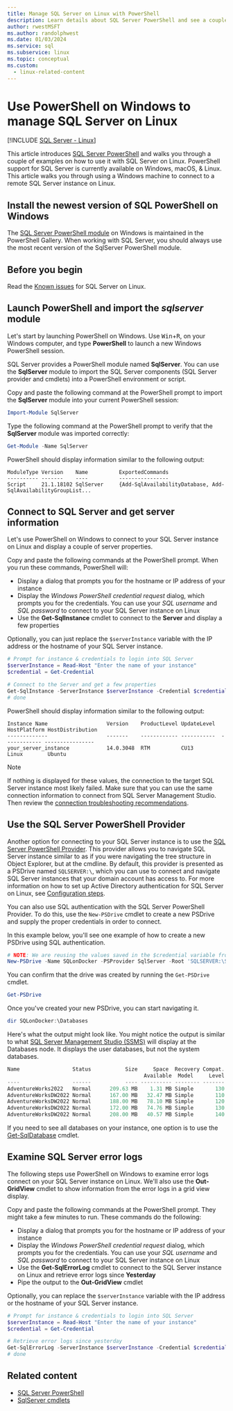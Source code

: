```yaml
---
title: Manage SQL Server on Linux with PowerShell
description: Learn details about SQL Server PowerShell and see a couple of examples on how to use Windows with SQL Server on Linux.
author: rwestMSFT
ms.author: randolphwest
ms.date: 01/03/2024
ms.service: sql
ms.subservice: linux
ms.topic: conceptual
ms.custom:
  - linux-related-content
---
```

# Use PowerShell on Windows to manage SQL Server on Linux

[!INCLUDE [SQL Server - Linux](../includes/applies-to-version/sql-linux.md)]

This article introduces [SQL Server PowerShell](/powershell/sql-server/sql-server-powershell) and walks you through a couple of examples on how to use it with SQL Server on Linux. PowerShell support for SQL Server is currently available on Windows, macOS, & Linux. This article walks you through using a Windows machine to connect to a remote SQL Server instance on Linux.

## Install the newest version of SQL PowerShell on Windows

The [SQL Server PowerShell module](/powershell/sql-server/download-sql-server-ps-module) on Windows is maintained in the PowerShell Gallery. When working with SQL Server, you should always use the most recent version of the SqlServer PowerShell module.

## Before you begin

Read the [Known issues](sql-server-linux-known-issues.md) for SQL Server on Linux.

## Launch PowerShell and import the *sqlserver* module

Let's start by launching PowerShell on Windows. Use <kbd>Win</kbd>+<kbd>R</kbd>, on your Windows computer, and type **PowerShell** to launch a new Windows PowerShell session.

SQL Server provides a PowerShell module named **SqlServer**. You can use the **SqlServer** module to import the SQL Server components (SQL Server provider and cmdlets) into a PowerShell environment or script.

Copy and paste the following command at the PowerShell prompt to import the **SqlServer** module into your current PowerShell session:

```powershell
Import-Module SqlServer
```

Type the following command at the PowerShell prompt to verify that the **SqlServer** module was imported correctly:

```powershell
Get-Module -Name SqlServer
```

PowerShell should display information similar to the following output:

```
ModuleType Version    Name          ExportedCommands
---------- -------    ----          ----------------
Script     21.1.18102 SqlServer     {Add-SqlAvailabilityDatabase, Add-SqlAvailabilityGroupList...
```

## Connect to SQL Server and get server information

Let's use PowerShell on Windows to connect to your SQL Server instance on Linux and display a couple of server properties.

Copy and paste the following commands at the PowerShell prompt. When you run these commands, PowerShell will:

- Display a dialog that prompts you for the hostname or IP address of your instance
- Display the *Windows PowerShell credential request* dialog, which prompts you for the credentials. You can use your *SQL username* and *SQL password* to connect to your SQL Server instance on Linux
- Use the **Get-SqlInstance** cmdlet to connect to the **Server** and display a few properties

Optionally, you can just replace the `$serverInstance` variable with the IP address or the hostname of your SQL Server instance.

```powershell
# Prompt for instance & credentials to login into SQL Server
$serverInstance = Read-Host "Enter the name of your instance"
$credential = Get-Credential

# Connect to the Server and get a few properties
Get-SqlInstance -ServerInstance $serverInstance -Credential $credential
# done
```

PowerShell should display information similar to the following output:

```output
Instance Name                   Version    ProductLevel UpdateLevel  HostPlatform HostDistribution
-------------                   -------    ------------ -----------  ------------ ----------------
your_server_instance            14.0.3048  RTM          CU13         Linux        Ubuntu
```

> [!NOTE]  
> If nothing is displayed for these values, the connection to the target SQL Server instance most likely failed. Make sure that you can use the same connection information to connect from SQL Server Management Studio. Then review the [connection troubleshooting recommendations](sql-server-linux-troubleshooting-guide.md#connection).

## Use the SQL Server PowerShell Provider

Another option for connecting to your SQL Server instance is to use the [SQL Server PowerShell Provider](/powershell/sql-server/sql-server-powershell-provider).  This provider allows you to navigate SQL Server instance similar to as if you were navigating the tree structure in Object Explorer, but at the cmdline. By default, this provider is presented as a PSDrive named `SQLSERVER:\`, which you can use to connect and navigate SQL Server instances that your domain account has access to. For more information on how to set up Active Directory authentication for SQL Server on Linux, see [Configuration steps](./sql-server-linux-active-directory-auth-overview.md#configuration-steps).

You can also use SQL authentication with the SQL Server PowerShell Provider. To do this, use the `New-PSDrive` cmdlet to create a new PSDrive and supply the proper credentials in order to connect.

In this example below, you'll see one example of how to create a new PSDrive using SQL authentication.

```powershell
# NOTE: We are reusing the values saved in the $credential variable from the above example.
New-PSDrive -Name SQLonDocker -PSProvider SqlServer -Root 'SQLSERVER:\SQL\localhost,10002\Default\' -Credential $credential
```

You can confirm that the drive was created by running the `Get-PSDrive` cmdlet.

```powershell
Get-PSDrive
```

Once you've created your new PSDrive, you can start navigating it.

```powershell
dir SQLonDocker:\Databases
```

Here's what the output might look like. You might notice the output is similar to what [SQL Server Management Studio (SSMS)](../ssms/download-sql-server-management-studio-ssms.md) will display at the Databases node. It displays the user databases, but not the system databases.

```powershell
Name                 Status           Size     Space  Recovery Compat. Owner
                                            Available  Model     Level
----                 ------           ---- ---------- -------- ------- -----
AdventureWorks2022   Normal      209.63 MB    1.31 MB Simple       130 sa
AdventureWorksDW2022 Normal      167.00 MB   32.47 MB Simple       110 sa
AdventureWorksDW2022 Normal      188.00 MB   78.10 MB Simple       120 sa
AdventureWorksDW2022 Normal      172.00 MB   74.76 MB Simple       130 sa
AdventureWorksDW2022 Normal      208.00 MB   40.57 MB Simple       140 sa
```

If you need to see all databases on your instance, one option is to use the [Get-SqlDatabase](/powershell/module/sqlserver/Get-SqlDatabase) cmdlet.

## Examine SQL Server error logs

The following steps use PowerShell on Windows to examine error logs connect on your SQL Server instance on Linux. We'll also use the **Out-GridView** cmdlet to show information from the error logs in a grid view display.

Copy and paste the following commands at the PowerShell prompt. They might take a few minutes to run. These commands do the following:
- Display a dialog that prompts you for the hostname or IP address of your instance
- Display the *Windows PowerShell credential request* dialog, which prompts you for the credentials. You can use your *SQL username* and *SQL password* to connect to your SQL Server instance on Linux
- Use the **Get-SqlErrorLog** cmdlet to connect to the SQL Server instance on Linux and retrieve error logs since **Yesterday**
- Pipe the output to the **Out-GridView** cmdlet

Optionally, you can replace the `$serverInstance` variable with the IP address or the hostname of your SQL Server instance.

```powershell
# Prompt for instance & credentials to login into SQL Server
$serverInstance = Read-Host "Enter the name of your instance"
$credential = Get-Credential

# Retrieve error logs since yesterday
Get-SqlErrorLog -ServerInstance $serverInstance -Credential $credential -Since Yesterday | Out-GridView
# done
```

## Related content

- [SQL Server PowerShell](/powershell/sql-server/sql-server-powershell)
- [SqlServer cmdlets](/powershell/module/sqlserver)
